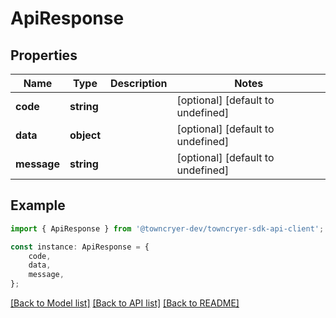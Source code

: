 # ApiResponse


## Properties

Name | Type | Description | Notes
------------ | ------------- | ------------- | -------------
**code** | **string** |  | [optional] [default to undefined]
**data** | **object** |  | [optional] [default to undefined]
**message** | **string** |  | [optional] [default to undefined]

## Example

```typescript
import { ApiResponse } from '@towncryer-dev/towncryer-sdk-api-client';

const instance: ApiResponse = {
    code,
    data,
    message,
};
```

[[Back to Model list]](../README.md#documentation-for-models) [[Back to API list]](../README.md#documentation-for-api-endpoints) [[Back to README]](../README.md)
